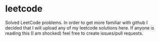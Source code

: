 # leetcode
Solved LeetCode problems. In order to get more familiar with github I decided that I will upload any of my leetcode solutions here. If anyone is reading this (I am shocked) feel free to create issues/pull requests.
